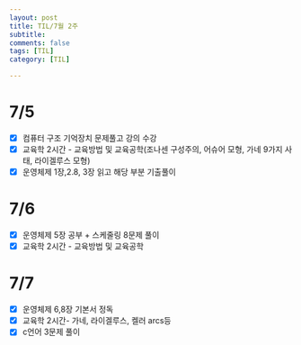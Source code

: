 ```yaml
---
layout: post
title: TIL/7월 2주
subtitle: 
comments: false
tags: [TIL]
category: [TIL]

---
```


# 7/5
- [x] 컴퓨터 구조 기억장치 문제풀고 강의 수강
- [x] 교육학 2시간 - 교육방법 및 교육공학(조나센 구성주의, 어슈어 모형, 가네 9가지 사태, 라이겔루스 모형)
- [x] 운영체제 1장,2.8, 3장 읽고 해당 부분 기출풀이 

# 7/6
- [x] 운영체제 5장 공부 + 스케줄링 8문제 풀이
- [x] 교육학 2시간 - 교육방법 및 교육공학

# 7/7
- [x] 운영체제 6,8장 기본서 정독
- [x] 교육학 2시간- 가네, 라이겔루스, 켈러 arcs등
- [x] c언어 3문제 풀이  
